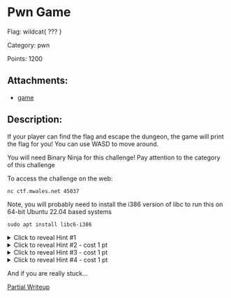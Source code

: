 # Pwn Game

Flag: wildcat{ ??? }

Category:  pwn

Points: 1200

## Attachments:

* [game](game)

## Description:

If your player can find the flag and escape the dungeon, the game will
print the flag for you! You can use WASD to move around.

You will need Binary Ninja for this challenge! Pay attention to the
category of this challenge

To access the challenge on the web:
```
nc ctf.mwales.net 45037
```

Note, you will probably need to install the i386 version of libc to run
this on 64-bit Ubuntu 22.04 based systems

```
sudo apt install libc6-i386
```

<details>
<summary>Click to reveal Hint #1</summary>
Try to identify a memory address / variable you want to change.  What memory
do we have access to when we are playing the game?
</details>

<details>
<summary>Click to reveal Hint #2 - cost 1 pt</summary>
Does the game have any checks to make sure your player stays in bounds?
</details>

<details>
<summary>Click to reveal Hint #3 - cost 1 pt</summary>
There are some secret input keys in the game!
</details>

<details>
<summary>Click to reveal Hint #4 - cost 1 pt</summary>
What map location would overflag with the player's flag variable?
</details>

And if you are really stuck...

[Partial Writeup](writeup/pwn_game_partial_writeup.md)

